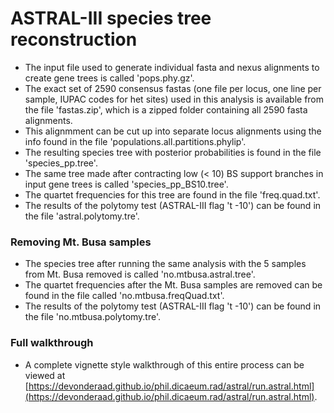 # ASTRAL-III species tree reconstruction
* The input file used to generate individual fasta and nexus alignments to create gene trees is called 'pops.phy.gz'.
* The exact set of 2590 consensus fastas (one file per locus, one line per sample, IUPAC codes for het sites) used in this analysis is available from the file 'fastas.zip', which is a zipped folder containing all 2590 fasta alignments.
* This alignmment can be cut up into separate locus alignments using the info found in the file 'populations.all.partitions.phylip'.
* The resulting species tree with posterior probabilities is found in the file 'species_pp.tree'.
* The same tree made after contracting low (< 10) BS support branches in input gene trees is called 'species_pp_BS10.tree'.
* The quartet frequencies for this tree are found in the file 'freq.quad.txt'.
* The results of the polytomy test (ASTRAL-III flag 't -10') can be found in the file 'astral.polytomy.tre'.

### Removing Mt. Busa samples
* The species tree after running the same analysis with the 5 samples from Mt. Busa removed is called 'no.mtbusa.astral.tree'.
* The quartet frequencies after the Mt. Busa samples are removed can be found in the file called 'no.mtbusa.freqQuad.txt'.
* The results of the polytomy test (ASTRAL-III flag 't -10') can be found in the file 'no.mtbusa.polytomy.tre'.

### Full walkthrough
* A complete vignette style walkthrough of this entire process can be viewed at [https://devonderaad.github.io/phil.dicaeum.rad/astral/run.astral.html](https://devonderaad.github.io/phil.dicaeum.rad/astral/run.astral.html).
